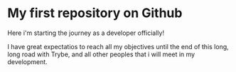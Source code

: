 # My first repository on Github

Here i'm starting the journey as a developer officially!

I have great expectatios to reach all my objectives until the end of this long, long road with Trybe, and all other peoples that i will meet in my development.
